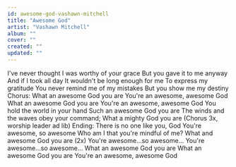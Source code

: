 ```yaml
---
id: awesome-god-vashawn-mitchell
title: "Awesome God"
artist: "Vashawn Mitchell"
album: ""
cover: ""
created: ""
updated: ""
---
```


I've never thought I was worthy of your grace
But you gave it to me anyway
And if I took all day
It wouldn't be long enough for me
To express my gratitude
You never remind me of my mistakes
But you show me my destiny
Chorus:
What an awesome God you are
You're an awesome, awesome God
What an awesome God you are
You're an awesome, awesome God
You hold the world in your hand
Such an awesome God you are
The winds and the waves obey your command;
What a mighty God you are
(Chorus 3x, worship leader ad lib)
Ending:
There is no one like you, God
You're awesome, so awesome
Who am I that you're mindful of me?
What and awesome God you are
(2x)
You're awesome...so awesome...
You're awesome...so awesome...
What an awesome God you are
What an awesome God you are
You're an awesome, awesome God